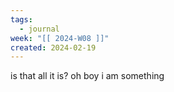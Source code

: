 ```yaml
---
tags:
  - journal
week: "[[ 2024-W08 ]]"
created: 2024-02-19
---
```

is that all it is?
oh boy i am something